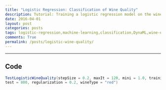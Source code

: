 ```yaml
---
title: "Logistic Regression: Classification of Wine Quality"
description: Tutorial: Training a logistic regression model on the wine quality data, using DynaML
date: 2016-04-01
layout: post
categories: posts
tags: logistic-regression,machine-learning,classification,DynaML,wine-quality
comments: True
permalink: /posts/logistic-wine-quality/
---
```


------

## Code

```scala
TestLogisticWineQuality(stepSize = 0.2, maxIt = 120, mini = 1.0, training = 800,
test = 800, regularization = 0.2, wineType = "red")
```




